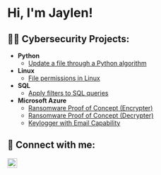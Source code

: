 <h1>Hi, I'm Jaylen!</h1>

<h2>👨‍💻 Cybersecurity Projects:</h2>

- <b>Python</b>
  - [Update a file through a Python algorithm](https://github.com/jaylenfalcon/ActiveDirectoryLab/tree/main)
- <b>Linux</b>
  - [File permissions in Linux](https://github.com/jaylenfalcon/FilePermissionLinux)
- <b>SQL</b>
  - [Apply filters to SQL queries](https://github.com/joshmadakor1/Sentinel-Lab)
- <b>Microsoft Azure</b>
  - [Ransomware Proof of Concept (Encrypter)](https://github.com/joshmadakor1/EncrypterPOC)
  - [Ransomware Proof of Concept (Decrypter)](https://github.com/joshmadakor1/DecrypterPOC)
  - [Keylogger with Email Capability](https://github.com/joshmadakor1/Key-Logger-With-Email)

<h2> 🤳 Connect with me:</h2>

[<img align="left" alt="JoshMadakor | LinkedIn" width="22px" src="https://cdn.jsdelivr.net/npm/simple-icons@v3/icons/linkedin.svg" />][linkedin]

[linkedin]: https://linkedin.com/in/jaylenfalcon

<!--
**joshmadakor1/joshmadakor1** is a ✨ _special_ ✨ repository because its `README.md` (this file) appears on your GitHub profile.

Here are some ideas to get you started:

- 🔭 I’m currently working on ...
- 🌱 I’m currently learning ...
- 👯 I’m looking to collaborate on ...
- 🤔 I’m looking for help with ...
- 💬 Ask me about ...
- 📫 How to reach me: ...
- 😄 Pronouns: ...
- ⚡ Fun fact: ...
-->
